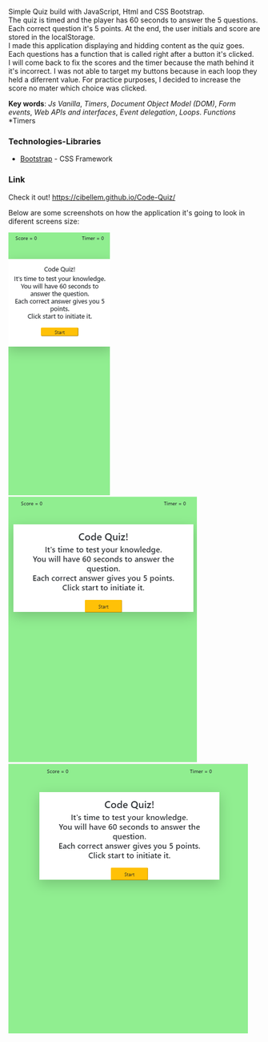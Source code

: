 

Simple Quiz build with JavaScript, Html and CSS Bootstrap.<br>
The quiz is timed and the player has 60 seconds to answer the 5 questions. Each correct question it's 5 points.
At the end, the user initials  and score are stored in the localStorage. <br>
I made this application displaying and hidding content as the quiz goes. Each questions has a function that is called right after a button it's clicked. <br>
I will come back to fix the scores and the timer because the math behind it it's incorrect. I was not able to target my buttons because in each loop they held a diferrent value.  For practice purposes, I decided to increase the score no mater which choice was clicked.  


**Key words**: 
    *Js Vanilla*,
    *Timers*,
    *Document Object Model (DOM)*,
    *Form events*,
    *Web APIs and interfaces*,
    *Event delegation*,
    *Loops*.
    *Functions*
    *Timers
    
### Technologies-Libraries
- [Bootstrap](https://getbootstrap.com/) - CSS Framework

### Link
Check it out! 
 https://cibellem.github.io/Code-Quiz/


Below are some screenshots on how the application it's going to look in diferent screens size: <br>

![414px](assets/css/screenshots/414px.png) <br>
![768px](assets/css/screenshots/768px.png) <br>
![980px](assets/css/screenshots/980px.png) <br>
